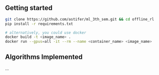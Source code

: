 ## Getting started
```bash
git clone https://github.com/astifer/ml_3th_sem.git && cd offline_rl
pip install -r requirements.txt

# alternatively, you could use docker
docker build -t <image_name> .
docker run --gpus=all -it --rm --name <container_name> <image_name>
```

## Algorithms Implemented
...